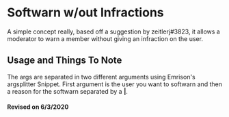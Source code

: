 # Softwarn w/out Infractions
A simple concept really, based off a suggestion by zeitlerj#3823, it allows a moderator to warn a member without giving an infraction on the user.

## Usage and Things To Note
The args are separated in two different arguments using Emrison's argsplitter Snippet. First argument is the user you want to softwarn and then a reason for the softwarn separated by a **|**.

#### Revised on 6/3/2020